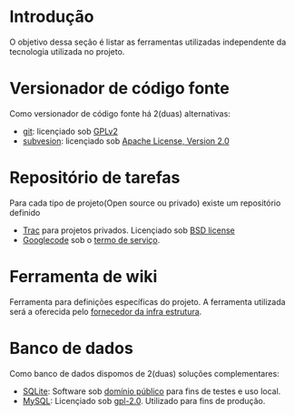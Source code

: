 # Introdução #
O objetivo dessa seção é listar as ferramentas utilizadas independente da tecnologia utilizada no projeto.

# Versionador de código fonte #
Como versionador de código fonte há 2(duas) alternativas:
  * [git](http://git-scm.com/): licençiado sob [GPLv2](http://www.opensource.org/docs/osd)
  * [subvesion](http://subversion.apache.org/): licençiado sob [Apache License, Version 2.0](http://www.apache.org/licenses/LICENSE-2.0)

# Repositório de tarefas #
Para cada tipo de projeto(Open source ou privado) existe um repositório definido
  * [Trac](http://trac.edgewall.org/) para projetos privados. Licençiado sob [BSD license](http://trac.edgewall.org/wiki/TracLicense)
  * [Googlecode](http://code.google.com) sob o [termo de serviço](http://www.google.com/intl/pt-BR/policies/terms/).

# Ferramenta de wiki #
Ferramenta para definições específicas do projeto. A ferramenta utilizada será a oferecida pelo [fornecedor da infra estrutura](http://code.google.com/p/fabricadesoftware/wiki/fornecedoresDeAmbientes).

# Banco de dados #
Como banco de dados dispomos de 2(duas) soluções complementares:
  * [SQLite](http://www.sqlite.org/): Software sob [domínio público](http://www.sqlite.org/copyright.html) para fins de testes e uso local.
  * [MySQL](http://www.mysql.com/): Licençiado sob [gpl-2.0](http://www.gnu.org/licenses/old-licenses/gpl-2.0.html). Utilizado para fins de produção.